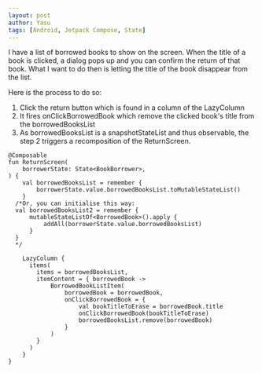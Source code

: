 ```yaml
---
layout: post
author: Yasu
tags: [Android, Jetpack Compose, State]
---
```

I have a list of borrowed books to show on the screen. When the title of a book is clicked, a dialog pops up and you can confirm the return of that book. What I want to do then is letting the title of the book disappear from the list.

Here is the process to do so:
1. Click the return button which is found in a column of the LazyColumn
2. It fires onClickBorrowedBook which remove the clicked book's title from the borrowedBooksList
3. As borrowedBooksList is a snapshotStateList and thus observable, the step 2 triggers a recomposition of the ReturnScreen.

```
@Composable
fun ReturnScreen(
    borrowerState: State<BookBorrower>,
) {
    val borrowedBooksList = remember {
        borrowerState.value.borrowedBooksList.toMutableStateList()
    }
  /*Or, you can initialise this way:
  val borrowedBooksList2 = remember {
      mutableStateListOf<BorrowedBook>().apply { 
          addAll(borrowerState.value.borrowedBooksList)
      }
  }
  */
    
    LazyColumn {
	  items(
		items = borrowedBooksList,
		itemContent = { borrowedBook ->
			BorrowedBookListItem(
				borrowedBook = borrowedBook,
				onClickBorrowedBook = {
					val bookTitleToErase = borrowedBook.title
					onClickBorrowedBook(bookTitleToErase)
					borrowedBooksList.remove(borrowedBook)
				}
			)
		}
	  )
    }
}
```